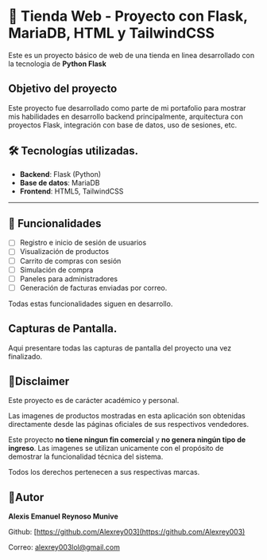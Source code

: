 # 🛒 Tienda Web - Proyecto con Flask, MariaDB, HTML y TailwindCSS

Este es un proyecto básico de web de una tienda en linea desarrollado con la tecnologia de **Python Flask**

## Objetivo del proyecto
Este proyecto fue desarrollado como parte de mi portafolio para mostrar mis habilidades en desarrollo backend principalmente, arquitectura con proyectos Flask, integración con base de datos, uso de sesiones, etc.

## 🛠 Tecnologías utilizadas.
- **Backend**: Flask (Python)
- **Base de datos**: MariaDB
- **Frontend**: HTML5, TailwindCSS

---

## 🔐 Funcionalidades
- [ ] Registro e inicio de sesión de usuarios
- [ ] Visualización de productos
- [ ] Carrito de compras con sesión
- [ ] Simulación de compra
- [ ] Paneles para administradores
- [ ] Generación de facturas enviadas por correo.

Todas estas funcionalidades siguen en desarrollo.

## Capturas de Pantalla.
Aqui presentare todas las capturas de pantalla del proyecto una vez finalizado.

## 📣Disclaimer
Este proyecto es de carácter académico y personal.

Las imagenes de productos mostradas en esta aplicación son obtenidas directamente desde las páginas oficiales de sus respectivos vendedores.

Este proyecto **no tiene ningun fin comercial** y **no genera ningún tipo de ingreso**.
Las imagenes se utilizan unicamente con el propósito de demostrar la funcionalidad técnica del sistema.

Todos los derechos pertenecen a sus respectivas marcas.

## 📌Autor
**Alexis Emanuel Reynoso Munive**

Github: [https://github.com/Alexrey003](https://github.com/Alexrey003)

Correo: alexrey003lol@gmail.com